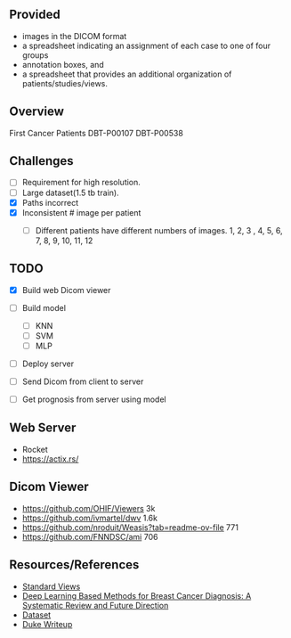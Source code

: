 ## Provided
- images in the DICOM format
- a spreadsheet indicating an assignment of each case to one of four groups
- annotation boxes, and
- a spreadsheet that provides an additional organization of patients/studies/views.

## Overview
First Cancer Patients
DBT-P00107
DBT-P00538

## Challenges
- [ ] Requirement for high resolution.
- [ ] Large dataset(1.5 tb train).
- [x] Paths incorrect
- [x] Inconsistent # image per patient
  - [ ] Different patients have different numbers of images. 1, 2, 3 , 4, 5, 6, 7, 8, 9, 10, 11, 12


## TODO
- [x] Build web Dicom viewer
- [ ] Build model
  - [ ] KNN
  - [ ] SVM
  - [ ] MLP
- [ ] Deploy server
- [ ] Send Dicom from client to server
- [ ] Get prognosis from server using model


## Web Server
  - Rocket
  - https://actix.rs/

## Dicom Viewer
- https://github.com/OHIF/Viewers
3k
- https://github.com/ivmartel/dwv
1.6k
- https://github.com/nroduit/Weasis?tab=readme-ov-file
771
- https://github.com/FNNDSC/ami
706

## Resources/References

- [Standard Views](https://radiopaedia.org/articles/mammography-views?lang=us)
- [Deep Learning Based Methods for Breast Cancer Diagnosis: A Systematic Review and Future Direction](https://www.ncbi.nlm.nih.gov/pmc/articles/PMC9818155/)
- [Dataset](https://www.cancerimagingarchive.net/collection/breast-cancer-screening-dbt/)
- [Duke Writeup](https://sites.duke.edu/mazurowski/resources/digital-breast-tomosynthesis-database/)
